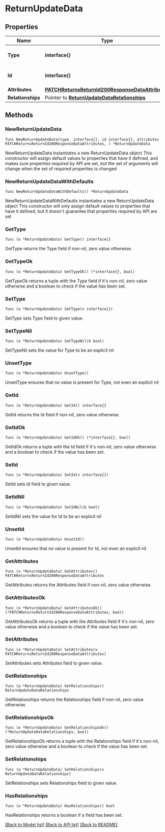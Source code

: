 # ReturnUpdateData

## Properties

Name | Type | Description | Notes
------------ | ------------- | ------------- | -------------
**Type** | **interface{}** | The resource&#39;s type | 
**Id** | **interface{}** | The resource&#39;s id | 
**Attributes** | [**PATCHReturnsReturnId200ResponseDataAttributes**](PATCHReturnsReturnId200ResponseDataAttributes.md) |  | 
**Relationships** | Pointer to [**ReturnUpdateDataRelationships**](ReturnUpdateDataRelationships.md) |  | [optional] 

## Methods

### NewReturnUpdateData

`func NewReturnUpdateData(type_ interface{}, id interface{}, attributes PATCHReturnsReturnId200ResponseDataAttributes, ) *ReturnUpdateData`

NewReturnUpdateData instantiates a new ReturnUpdateData object
This constructor will assign default values to properties that have it defined,
and makes sure properties required by API are set, but the set of arguments
will change when the set of required properties is changed

### NewReturnUpdateDataWithDefaults

`func NewReturnUpdateDataWithDefaults() *ReturnUpdateData`

NewReturnUpdateDataWithDefaults instantiates a new ReturnUpdateData object
This constructor will only assign default values to properties that have it defined,
but it doesn't guarantee that properties required by API are set

### GetType

`func (o *ReturnUpdateData) GetType() interface{}`

GetType returns the Type field if non-nil, zero value otherwise.

### GetTypeOk

`func (o *ReturnUpdateData) GetTypeOk() (*interface{}, bool)`

GetTypeOk returns a tuple with the Type field if it's non-nil, zero value otherwise
and a boolean to check if the value has been set.

### SetType

`func (o *ReturnUpdateData) SetType(v interface{})`

SetType sets Type field to given value.


### SetTypeNil

`func (o *ReturnUpdateData) SetTypeNil(b bool)`

 SetTypeNil sets the value for Type to be an explicit nil

### UnsetType
`func (o *ReturnUpdateData) UnsetType()`

UnsetType ensures that no value is present for Type, not even an explicit nil
### GetId

`func (o *ReturnUpdateData) GetId() interface{}`

GetId returns the Id field if non-nil, zero value otherwise.

### GetIdOk

`func (o *ReturnUpdateData) GetIdOk() (*interface{}, bool)`

GetIdOk returns a tuple with the Id field if it's non-nil, zero value otherwise
and a boolean to check if the value has been set.

### SetId

`func (o *ReturnUpdateData) SetId(v interface{})`

SetId sets Id field to given value.


### SetIdNil

`func (o *ReturnUpdateData) SetIdNil(b bool)`

 SetIdNil sets the value for Id to be an explicit nil

### UnsetId
`func (o *ReturnUpdateData) UnsetId()`

UnsetId ensures that no value is present for Id, not even an explicit nil
### GetAttributes

`func (o *ReturnUpdateData) GetAttributes() PATCHReturnsReturnId200ResponseDataAttributes`

GetAttributes returns the Attributes field if non-nil, zero value otherwise.

### GetAttributesOk

`func (o *ReturnUpdateData) GetAttributesOk() (*PATCHReturnsReturnId200ResponseDataAttributes, bool)`

GetAttributesOk returns a tuple with the Attributes field if it's non-nil, zero value otherwise
and a boolean to check if the value has been set.

### SetAttributes

`func (o *ReturnUpdateData) SetAttributes(v PATCHReturnsReturnId200ResponseDataAttributes)`

SetAttributes sets Attributes field to given value.


### GetRelationships

`func (o *ReturnUpdateData) GetRelationships() ReturnUpdateDataRelationships`

GetRelationships returns the Relationships field if non-nil, zero value otherwise.

### GetRelationshipsOk

`func (o *ReturnUpdateData) GetRelationshipsOk() (*ReturnUpdateDataRelationships, bool)`

GetRelationshipsOk returns a tuple with the Relationships field if it's non-nil, zero value otherwise
and a boolean to check if the value has been set.

### SetRelationships

`func (o *ReturnUpdateData) SetRelationships(v ReturnUpdateDataRelationships)`

SetRelationships sets Relationships field to given value.

### HasRelationships

`func (o *ReturnUpdateData) HasRelationships() bool`

HasRelationships returns a boolean if a field has been set.


[[Back to Model list]](../README.md#documentation-for-models) [[Back to API list]](../README.md#documentation-for-api-endpoints) [[Back to README]](../README.md)


